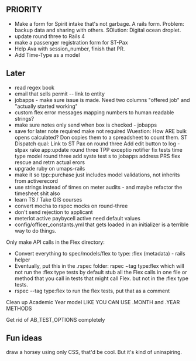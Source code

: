 ## PRIORITY
- Make a form for Spirit intake that's not garbage. A rails form.
  Problem: backup data and sharing with others. SOlution: Digital ocean droplet.
- update round three to Rails 4
- make a passenger registration form for ST-Pax
- Help Ava with session_number, finish that PR.
- Add Time-Type as a model

## Later
- read regex book
- email that sells permit -- link to entity
- jobapps - make sure issue is made. Need two columns "offered job" and "actually started working"
- custom flex error messages mapping numbers to human readable strings?
- make sure notes only send when box is checked - jobapps
- save for later note required make not required
Wuestion: How ARE bulk opens calculated? Don copies them to a spreadsheet to count them.
ST Dispatch qual: Link to ST Pax on round three
Add edit button to log - stpax
 rake app:update round three
 TPP exceptio notifier fix tests
 time type model round three
 add syste test s to jobapps
 address PRS
flex rescue and retrn actual erors
 - upgrade ruby on umaps-rails
 - make it so tpp::purchase just includes model validations, not inherits from activerecord
 - use strings instead of times on meter audits - and maybe refactor the timesheet shit also
 - learn TS / Take GIS courses
 - convert mocha to rspec mocks on round-three
 - don't send rejection to applicant
 - meterlot active paybycell active need default values
 - config/officer_constants.yml that gets loaded in an initializer is a terrible way to do things.

Only make API calls in the Flex directory:
  - Convert everything to spec/models/flex to type: :flex (metadata) - rails helper
  - Eventually, put this in the .rspec folder: 
    rspec ~tag type:flex which will not run the :flex type tests by default
  stub all the Flex calls in one file or method that you call in tests that
  might call Flex. but not in the :flex type tests.
  - rspec --tag type:flex to run the flex tests, put that as a comment

Clean up Academic Year model LIKE YOU CAN USE .MONTH and .YEAR METHODS

Get rid of AB_TEST_OPTIONS completely

## Fun ideas
draw a horsey using only CSS, that'd be cool. But it's kind of uninspiring.
